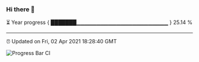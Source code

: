 ### Hi there 👋

⏳ Year progress { ███████▁▁▁▁▁▁▁▁▁▁▁▁▁▁▁▁▁▁▁▁▁▁▁ } 25.14 %

---

⏰ Updated on Fri, 02 Apr 2021 18:28:40 GMT

![Progress Bar CI](https://github.com/liununu/liununu/workflows/Progress%20Bar%20CI/badge.svg)
